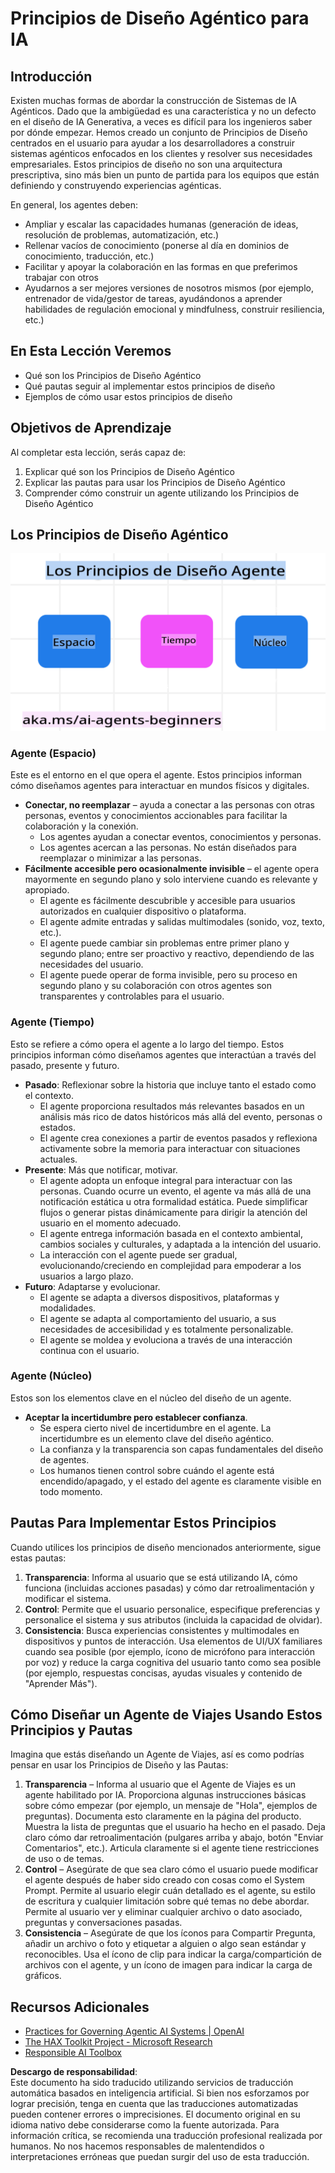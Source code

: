 # Principios de Diseño Agéntico para IA

## Introducción

Existen muchas formas de abordar la construcción de Sistemas de IA Agénticos. Dado que la ambigüedad es una característica y no un defecto en el diseño de IA Generativa, a veces es difícil para los ingenieros saber por dónde empezar. Hemos creado un conjunto de Principios de Diseño centrados en el usuario para ayudar a los desarrolladores a construir sistemas agénticos enfocados en los clientes y resolver sus necesidades empresariales. Estos principios de diseño no son una arquitectura prescriptiva, sino más bien un punto de partida para los equipos que están definiendo y construyendo experiencias agénticas.

En general, los agentes deben:

- Ampliar y escalar las capacidades humanas (generación de ideas, resolución de problemas, automatización, etc.)
- Rellenar vacíos de conocimiento (ponerse al día en dominios de conocimiento, traducción, etc.)
- Facilitar y apoyar la colaboración en las formas en que preferimos trabajar con otros
- Ayudarnos a ser mejores versiones de nosotros mismos (por ejemplo, entrenador de vida/gestor de tareas, ayudándonos a aprender habilidades de regulación emocional y mindfulness, construir resiliencia, etc.)

## En Esta Lección Veremos

- Qué son los Principios de Diseño Agéntico
- Qué pautas seguir al implementar estos principios de diseño
- Ejemplos de cómo usar estos principios de diseño

## Objetivos de Aprendizaje

Al completar esta lección, serás capaz de:

1. Explicar qué son los Principios de Diseño Agéntico
2. Explicar las pautas para usar los Principios de Diseño Agéntico
3. Comprender cómo construir un agente utilizando los Principios de Diseño Agéntico

## Los Principios de Diseño Agéntico

![Principios de Diseño Agéntico](../../../translated_images/agentic-design-principles.9f32a64bb6e2aa5a1bdffb70111aa724058bc248b1a3dd3c6661344015604cff.es.png?WT.mc_id=academic-105485-koreyst)

### Agente (Espacio)

Este es el entorno en el que opera el agente. Estos principios informan cómo diseñamos agentes para interactuar en mundos físicos y digitales.

- **Conectar, no reemplazar** – ayuda a conectar a las personas con otras personas, eventos y conocimientos accionables para facilitar la colaboración y la conexión.
  - Los agentes ayudan a conectar eventos, conocimientos y personas.
  - Los agentes acercan a las personas. No están diseñados para reemplazar o minimizar a las personas.
- **Fácilmente accesible pero ocasionalmente invisible** – el agente opera mayormente en segundo plano y solo interviene cuando es relevante y apropiado.
  - El agente es fácilmente descubrible y accesible para usuarios autorizados en cualquier dispositivo o plataforma.
  - El agente admite entradas y salidas multimodales (sonido, voz, texto, etc.).
  - El agente puede cambiar sin problemas entre primer plano y segundo plano; entre ser proactivo y reactivo, dependiendo de las necesidades del usuario.
  - El agente puede operar de forma invisible, pero su proceso en segundo plano y su colaboración con otros agentes son transparentes y controlables para el usuario.

### Agente (Tiempo)

Esto se refiere a cómo opera el agente a lo largo del tiempo. Estos principios informan cómo diseñamos agentes que interactúan a través del pasado, presente y futuro.

- **Pasado**: Reflexionar sobre la historia que incluye tanto el estado como el contexto.
  - El agente proporciona resultados más relevantes basados en un análisis más rico de datos históricos más allá del evento, personas o estados.
  - El agente crea conexiones a partir de eventos pasados y reflexiona activamente sobre la memoria para interactuar con situaciones actuales.
- **Presente**: Más que notificar, motivar.
  - El agente adopta un enfoque integral para interactuar con las personas. Cuando ocurre un evento, el agente va más allá de una notificación estática u otra formalidad estática. Puede simplificar flujos o generar pistas dinámicamente para dirigir la atención del usuario en el momento adecuado.
  - El agente entrega información basada en el contexto ambiental, cambios sociales y culturales, y adaptada a la intención del usuario.
  - La interacción con el agente puede ser gradual, evolucionando/creciendo en complejidad para empoderar a los usuarios a largo plazo.
- **Futuro**: Adaptarse y evolucionar.
  - El agente se adapta a diversos dispositivos, plataformas y modalidades.
  - El agente se adapta al comportamiento del usuario, a sus necesidades de accesibilidad y es totalmente personalizable.
  - El agente se moldea y evoluciona a través de una interacción continua con el usuario.

### Agente (Núcleo)

Estos son los elementos clave en el núcleo del diseño de un agente.

- **Aceptar la incertidumbre pero establecer confianza**.
  - Se espera cierto nivel de incertidumbre en el agente. La incertidumbre es un elemento clave del diseño agéntico.
  - La confianza y la transparencia son capas fundamentales del diseño de agentes.
  - Los humanos tienen control sobre cuándo el agente está encendido/apagado, y el estado del agente es claramente visible en todo momento.

## Pautas Para Implementar Estos Principios

Cuando utilices los principios de diseño mencionados anteriormente, sigue estas pautas:

1. **Transparencia**: Informa al usuario que se está utilizando IA, cómo funciona (incluidas acciones pasadas) y cómo dar retroalimentación y modificar el sistema.
2. **Control**: Permite que el usuario personalice, especifique preferencias y personalice el sistema y sus atributos (incluida la capacidad de olvidar).
3. **Consistencia**: Busca experiencias consistentes y multimodales en dispositivos y puntos de interacción. Usa elementos de UI/UX familiares cuando sea posible (por ejemplo, ícono de micrófono para interacción por voz) y reduce la carga cognitiva del usuario tanto como sea posible (por ejemplo, respuestas concisas, ayudas visuales y contenido de "Aprender Más").

## Cómo Diseñar un Agente de Viajes Usando Estos Principios y Pautas

Imagina que estás diseñando un Agente de Viajes, así es como podrías pensar en usar los Principios de Diseño y las Pautas:

1. **Transparencia** – Informa al usuario que el Agente de Viajes es un agente habilitado por IA. Proporciona algunas instrucciones básicas sobre cómo empezar (por ejemplo, un mensaje de "Hola", ejemplos de preguntas). Documenta esto claramente en la página del producto. Muestra la lista de preguntas que el usuario ha hecho en el pasado. Deja claro cómo dar retroalimentación (pulgares arriba y abajo, botón "Enviar Comentarios", etc.). Articula claramente si el agente tiene restricciones de uso o de temas.
2. **Control** – Asegúrate de que sea claro cómo el usuario puede modificar el agente después de haber sido creado con cosas como el System Prompt. Permite al usuario elegir cuán detallado es el agente, su estilo de escritura y cualquier limitación sobre qué temas no debe abordar. Permite al usuario ver y eliminar cualquier archivo o dato asociado, preguntas y conversaciones pasadas.
3. **Consistencia** – Asegúrate de que los íconos para Compartir Pregunta, añadir un archivo o foto y etiquetar a alguien o algo sean estándar y reconocibles. Usa el ícono de clip para indicar la carga/compartición de archivos con el agente, y un ícono de imagen para indicar la carga de gráficos.

## Recursos Adicionales
- [Practices for Governing Agentic AI Systems | OpenAI](https://openai.com)
- [The HAX Toolkit Project - Microsoft Research](https://microsoft.com)
- [Responsible AI Toolbox](https://responsibleaitoolbox.ai)

**Descargo de responsabilidad**:  
Este documento ha sido traducido utilizando servicios de traducción automática basados en inteligencia artificial. Si bien nos esforzamos por lograr precisión, tenga en cuenta que las traducciones automatizadas pueden contener errores o imprecisiones. El documento original en su idioma nativo debe considerarse como la fuente autorizada. Para información crítica, se recomienda una traducción profesional realizada por humanos. No nos hacemos responsables de malentendidos o interpretaciones erróneas que puedan surgir del uso de esta traducción.